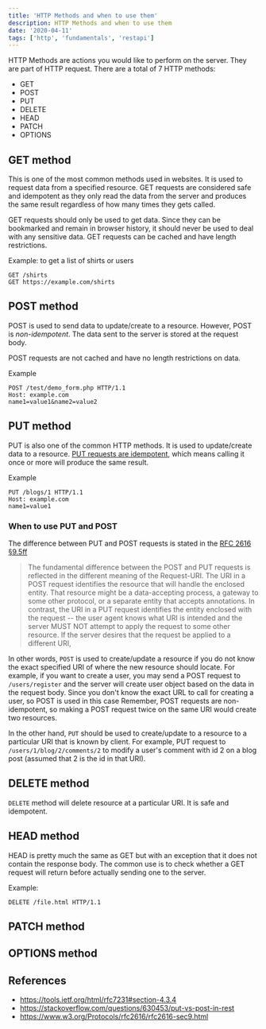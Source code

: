 ```yaml
---
title: 'HTTP Methods and when to use them'
description: HTTP Methods and when to use them
date: '2020-04-11'
tags: ['http', 'fundamentals', 'restapi']
---
```


HTTP Methods are actions you would like to perform on the server. They are part of HTTP request. There are a total of 7 HTTP methods:

- GET
- POST
- PUT
- DELETE
- HEAD
- PATCH
- OPTIONS

## GET method
This is one of the most common methods used in websites. It is used to request data from a specified resource. 
GET requests are considered safe and idempotent as they only read the data from the server and produces the same result regardless of how many times they gets called.

GET requests should only be used to get data. Since they can be bookmarked and remain in browser history, it should never be used to deal with any sensitive data.
GET requests can be cached and  have length restrictions.

Example: to get a list of shirts or users
```
GET /shirts
GET https://example.com/shirts
```
## POST method
POST is used to send data to update/create to a resource. However, POST is *non-idempotent*. The data sent to the server is stored at the request body.

POST requests are not cached and have no length restrictions on data.

Example

```
POST /test/demo_form.php HTTP/1.1
Host: example.com
name1=value1&name2=value2
```

## PUT method
PUT is also one of the common HTTP methods.
It is used to update/create data to a resource. [PUT requests are idempotent](https://developer.mozilla.org/en-US/docs/Web/HTTP/Methods/PUT), which means calling it once or more will produce the same result. 

Example 
```
PUT /blogs/1 HTTP/1.1
Host: example.com
name1=value1
```

### When to use PUT and POST
The difference between PUT and POST requests is stated in the [RFC 2616 §9.5ff]()

> The fundamental difference between the POST and PUT requests is reflected 
> in the different meaning of the Request-URI. The URI in a POST request identifies 
> the resource that will handle the enclosed entity. 
> That resource might be a data-accepting process, a gateway to some other protocol, or a 
> separate entity that accepts annotations. 
> In contrast, the URI in a PUT request identifies the entity enclosed with the request -- the user agent knows what URI is intended and the server MUST NOT attempt to apply the request to some other resource. If the server desires that the request be applied to a different URI,

In other words, `POST` is used to create/update a resource if you do not know the exact specified URI of where the new resource should locate. 
For example, if you want to create a user, you may send a POST request to `/users/register` and the server will create user object based on the data in the request body. 
Since you don't know the exact URL to call for creating a user, so POST is used in this case
Remember, POST requests are non-idempotent, so making a POST request twice on the same URI would create two resources. 

In the other hand, `PUT` should be used to create/update to a resource to a particular URI that is known by client.
For example, PUT request to `/users/1/blog/2/comments/2` to modify a user's comment with id 2 on a blog post (assumed that 2 is the id in that URI).


## DELETE method
`DELETE` method will delete resource at a particular URI. It is safe and idempotent. 

## HEAD method
HEAD is pretty much the same as GET but with an exception that it does not contain the response body.
The common use is to check whether a GET request will return before actually sending one to the server.

Example:
```
DELETE /file.html HTTP/1.1 
```
## PATCH method


## OPTIONS method

## References

-  https://tools.ietf.org/html/rfc7231#section-4.3.4
- https://stackoverflow.com/questions/630453/put-vs-post-in-rest
- https://www.w3.org/Protocols/rfc2616/rfc2616-sec9.html
